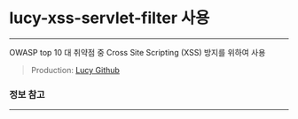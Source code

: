 # lucy-xss-servlet-filter 사용

----
OWASP top 10 대 취약점 중 Cross Site Scripting (XSS) 방지를 위하여 사용
> Production: [Lucy Github](https://github.com/naver/lucy-xss-servlet-filter, "제공경로")


### 정보 참고

----
